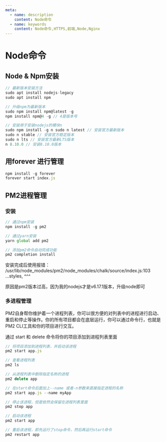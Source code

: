 ```yaml
---
meta:
  - name: description
    content: Node命令
  - name: keywords
    content: Node命令,HTTPS,前端,Node,Nginx
---
```

# Node命令

## Node & Npm安装

```js
// 最新版本安装方法
sudo apt install nodejs-legacy
sudo apt install npm

// 升级npm为最新版本
sudo npm install npm@latest -g
npm install npm@4 -g // 4是版本号

// 安装用于安装nodejs的模块n
sudo npm install -g n sudo n latest // 安装官方最新版本
sudo n stable // 安装官方稳定版本
sudo n lts // 安装官方最新LTS版本
n 8.10.0 // 安装8.10.0版本
```

## 用forever 进行管理

```js
npm install -g forever
forever start index.js
```

## PM2进程管理

### 安装

```js
// 通过npm安装
npm install -g pm2

// 通过yarn安装
yarn global add pm2

// 添加pm2命令自动完成功能
pm2 completion install
```

安装完成后使用报错：
/usr/lib/node_modules/pm2/node_modules/chalk/source/index.js:103
  ...styles,
  ^^^

原因是pm2版本过高，因为我的nodejs才是v6.17.1版本，升级node即可

### 多进程管理

PM2自身帮你维护着一个进程列表，你可以很方便的对列表中的进程进行启动、重启和停止等操作。你的所有项目都会在底层运行，你可以通过命令行，也就是PM2 CLI工具和你的项目进行交互。

通过 start 和 delete 命令将你的项目添加到进程列表里面

```js
// 将项目添加到进程列表，并启动该进程
pm2 start app.js

// 查看进程列表
pm2 ls

// 从进程列表中删除指定名称的进程
pm2 delete app

// 在start命令后面加上--name 或者-n参数来直接指定进程的名称
pm2 start app.js --name myApp

// 停止该进程，但是依然会保留在进程列表里面
pm2 stop app

// 启动该进程
pm2 start app

// 重启该进程，即先运行了stop命令，然后再运行start命令
pm2 restart app
```
